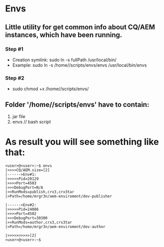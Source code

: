# Envs
## Little utility for get common info about  CQ/AEM instances, which have been running. 

### Step #1
- Creation symlink:
    sudo ln -s fullPath /usr/local/bin/<command name>
- Example:
    sudo ln -s /home/<user>/scripts/envs/envs /usr/local/bin/envs

### Step #2
 - sudo chmod +x /home/<user>/scripts/envs/<jar-file>

## Folder '/home/<user>/scripts/envs' have to contain:
1. jar file
2. envs // bash script

# As result you will see something like that:

```
<user>@<user>:~$ envs
|>>>>CQ/AEM.size=[2]
|------>Env#1:
|>>>>>Pid=20129
|>>>>Port=4503
|>>>DebugPort=N/A
|>>RunMods=publish,crx3,crx3tar
|>Path=/home/mrgr3n/aem-enviroment/dev-publisher

|------>Env#2:
|>>>>>Pid=24086
|>>>>Port=4502
|>>>DebugPort=30300
|>>RunMods=author,crx3,crx3tar
|>Path=/home/mrgr3n/aem-enviroment/dev-author

|>>>>>>>>>>[2]
<user>@<user>:~$
```
